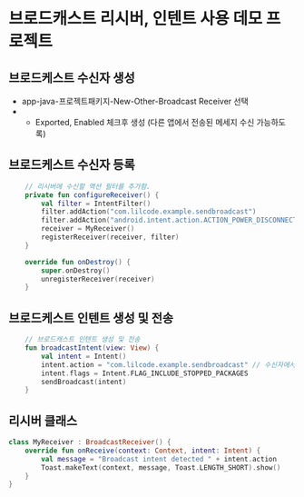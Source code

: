 # 브로드캐스트 리시버, 인텐트 사용 데모 프로젝트

## 브로드케스트 수신자 생성

- app-java-프로젝트패키지-New-Other-Broadcast Receiver 선택
- - Exported, Enabled 체크후 생성 (다른 앱에서 전송된 메세지 수신 가능하도록)

## 브로드케스트 수신자 등록

```kotlin
    // 리시버에 수신할 액션 필터를 추가함.
    private fun configureReceiver() {
        val filter = IntentFilter()
        filter.addAction("com.lilcode.example.sendbroadcast")
        filter.addAction("android.intent.action.ACTION_POWER_DISCONNECTED") // 시스템 전원 연결 브로드캐스트 리스닝 해보기
        receiver = MyReceiver()
        registerReceiver(receiver, filter)
    }

    override fun onDestroy() {
        super.onDestroy()
        unregisterReceiver(receiver)
    }
```

## 브로드케스트 인텐트 생성 및 전송

```kotlin
    // 브로드캐스트 인텐트 생성 및 전송
    fun broadcastIntent(view: View) {
        val intent = Intent()
        intent.action = "com.lilcode.example.sendbroadcast" // 수신자에서는 해당 액션과 일치하는 액션 필요.
        intent.flags = Intent.FLAG_INCLUDE_STOPPED_PACKAGES
        sendBroadcast(intent)
    }
```

## 리시버 클래스

```kotlin
class MyReceiver : BroadcastReceiver() {
    override fun onReceive(context: Context, intent: Intent) {
        val message = "Broadcast intent detected " + intent.action
        Toast.makeText(context, message, Toast.LENGTH_SHORT).show()
    }
}
```